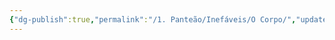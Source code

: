 ```yaml
---
{"dg-publish":true,"permalink":"/1. Panteão/Inefáveis/O Corpo/","updated":"2025-06-15T19:40:25.581-03:00"}
---
```


